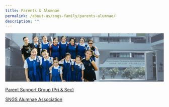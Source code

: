 ```yaml
---
title: Parents & Alumnae
permalink: /about-us/sngs-family/parents-alumnae/
description: ""
---
```


![](/images/01%20Banner%20Photos/subpage%2001%20about%20us.jpg)

[Parent Support Group (Pri & Sec)](https://www.facebook.com/parents.stnicks)

[SNGS Alumnae Association](https://sngsalumnae.org.sg/)